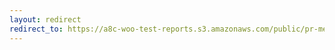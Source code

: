 ```yaml
---
layout: redirect
redirect_to: https://a8c-woo-test-reports.s3.amazonaws.com/public/pr-merge/39574/api/index.html
---
```


